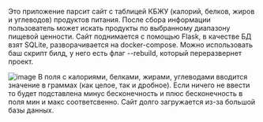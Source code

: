 Это приложение парсит сайт с таблицей КБЖУ (калорий, белков, жиров и углеводов) продуктов питания. После сбора информации пользователь может искать продукты по выбранному диапазону пищевой ценности.
Сайт поднимается с помощью Flask, в качестве БД взят SQLite, разворачивается на docker-compose. Можно использовать баш скрипт билд, у него есть флаг --rebuild, который переразвернет проект.

![image](https://github.com/user-attachments/assets/865d1bee-5313-40ea-a847-8afb19871ccf)
В поля с калориями, белками, жирами, углеводами вводится значение в граммах (как целое, так и дробное). Если ничего не ввести то будет подставлена минус бесконечность и плюс бесконечность в поля мин и макс соответсвенно.
Сайт долго загружается из-за большой базы данных.
